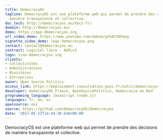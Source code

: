 ```yaml
---
title: DemocracyOS
tagline: DemocracyOS est une plateforme web qui permet de prendre des décisions de
  manière transparente et collective.
doc_tech: http://democracyos.eu/docs-fr/
domain: http://democracyos.eu/
demo: https://app.democracyos.org
url_video_demo: https://www.youtube.com/embed/gYkACVDFmeg
vignette_video_demo: logo-democracyos.png
contact: contact@democracyos.eu
contract: Logiciel libre - AGPLv3
logo: icon-democracyos.svg
clients:
- Collectivités
- Administrations
- Ministères
- Entreprises
owner: Open Source Politics
access_link: https://deploiement.consultation.gouv.fr/outil/democracyos
developer: DemocracyOS France, OpenSourcePolitics, Democracia en Red
programming_language: Javascript (node.js)
languages: fr, en, es
opensource: oui
source: https://github.com/DemocracyOS/democracyos
date: '2017-05-23T14:44:30.648+00:00'
---
```

DemocracyOS est une plateforme web qui permet de prendre des décisions de manière transparente et collective.